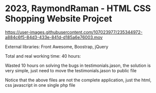 # 2023, RaymondRaman - HTML CSS Shopping Website Projcet

https://user-images.githubusercontent.com/107023977/235344972-a884c6f5-84d3-433e-841d-d185a6e76003.mov


External libraries:
Front Awesome, Boostrap, jQuery

Total and real working time:
40 hours: 

Wasted 10 hours on solving the bugs in testimonials.jason, the solution is very simple, 
just need to move the testimonials.jason to public file


Notice that the above files are not the complete application, just the html, css javascript in one single php file

